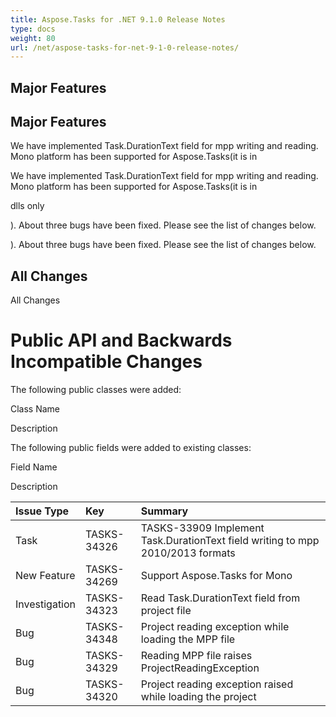 ```yaml
---
title: Aspose.Tasks for .NET 9.1.0 Release Notes
type: docs
weight: 80
url: /net/aspose-tasks-for-net-9-1-0-release-notes/
---
```


## **Major Features**
## **Major Features**
We have implemented Task.DurationText field for mpp writing and 
reading. Mono platform has been supported for Aspose.Tasks(it is in 

We have implemented Task.DurationText field for mpp writing and 
reading. Mono platform has been supported for Aspose.Tasks(it is in

dlls only

). About three 
bugs have been fixed. Please see the list of changes below. 

). About three 
bugs have been fixed. Please see the list of changes below.
## **All Changes**
All Changes
# **Public API and Backwards Incompatible Changes**
The following public classes were added:

Class Name

Description

The following public fields were added to existing classes:

Field Name

Description

|**Issue Type** |**Key** |**Summary** |
| :- | :- | :- |
|Task |TASKS-34326 |TASKS-33909 Implement Task.DurationText field writing to mpp 2010/2013 formats |
|New Feature |TASKS-34269 |Support Aspose.Tasks for Mono |
|Investigation |TASKS-34323 |Read Task.DurationText field from project file |
|Bug |TASKS-34348 |Project reading exception while loading the MPP file |
|Bug |TASKS-34329 |Reading MPP file raises ProjectReadingException |
|Bug |TASKS-34320 |Project reading exception raised while loading the project |

